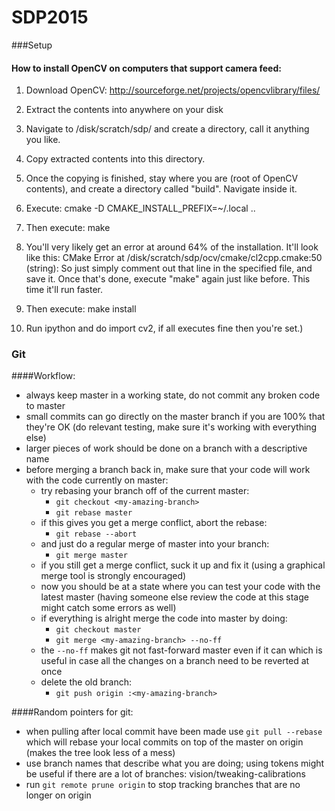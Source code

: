 # SDP2015

###Setup

#### How to install OpenCV on computers that support camera feed: ####

1. Download OpenCV: http://sourceforge.net/projects/opencvlibrary/files/

2. Extract the contents into anywhere on your disk

3. Navigate to /disk/scratch/sdp/ and create a directory, call it anything you like.

4. Copy extracted contents into this directory.

5. Once the copying is finished, stay where you are (root of OpenCV contents), and create a directory called "build". Navigate inside it.

6. Execute: cmake -D CMAKE_INSTALL_PREFIX=~/.local ..

7. Then execute: make

8. You'll very likely get an error at around 64% of the installation. 
	It'll look like this:
	CMake Error at /disk/scratch/sdp/ocv/cmake/cl2cpp.cmake:50 (string):
	So just simply comment out that line in the specified file, and save it.
	Once that's done, execute "make" again just like before. This time it'll run faster.

9. Then execute: make install

10. Run ipython and do import cv2, if all executes fine then you're set.)


### Git ####

####Workflow:

* always keep master in a working state, do not commit any broken code to master
* small commits can go directly on the master branch if you are 100% that they're OK (do relevant testing, make sure it's working with everything else)
* larger pieces of work should be done on a branch with a descriptive name
* before merging a branch back in, make sure that your code will work with the code currently on master:
  * try rebasing your branch off of the current master: 
     * `git checkout <my-amazing-branch>`
     * `git rebase master`
  * if this gives you get a merge conflict, abort the rebase:
     * `git rebase --abort`
  * and just do a regular merge of master into your branch:
     * `git merge master`
  * if you still get a merge conflict, suck it up and fix it (using a graphical merge tool is strongly encouraged)
  * now you should be at a state where you can test your code with the latest master (having someone else review the code at this stage might catch some errors as well)
  * if everything is alright merge the code into master by doing:
    * `git checkout master`
    * `git merge <my-amazing-branch> --no-ff`
  * the `--no-ff` makes git not fast-forward master even if it can which is useful in case all the changes on a branch need to be reverted at once
  * delete the old branch:
     * `git push origin :<my-amazing-branch>` 

####Random pointers for git:

* when pulling after local commit have been made use `git pull --rebase` which will rebase your local commits on top of the master on origin (makes the tree  look less of a mess)
* use branch names that describe what you are doing; using tokens might be useful if there are a lot of branches: vision/tweaking-calibrations
* run `git remote prune origin` to stop tracking branches that are no longer on origin